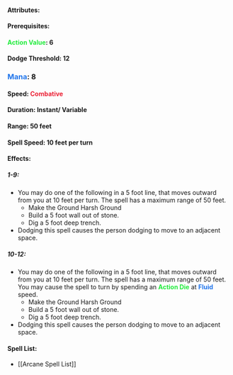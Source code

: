 #### Attributes:
#### Prerequisites: 
#### <span style="font-weight:bold;color:rgb(33, 235, 60)">Action Value</span>: 6
#### Dodge Threshold: 12
### <span style="font-weight:bold;color:rgb(33, 117, 235)">Mana</span>: 8
#### Speed: <span style="font-weight:bold; color:rgb(235, 33, 53)">Combative</span>
#### Duration: Instant/ Variable
#### Range: 50 feet
#### Spell Speed: 10 feet per turn
#### Effects:
##### 1-9: 
- You may do one of the following in a 5 foot line, that moves outward from you at 10 feet per turn. The spell has a maximum range of 50 feet.
	- Make the Ground Harsh Ground
	- Build a 5 foot wall out of stone.
	- Dig a 5 foot deep trench.
- Dodging this spell causes the person dodging to move to an adjacent space.
##### 10-12: 
- You may do one of the following in a 5 foot line, that moves outward from you at 10 feet per turn. The spell has a maximum range of 50 feet. You may cause the spell to turn by spending an <span style="font-weight:bold; color:rgb(33, 235, 60)">Action Die</span> at <span style="font-weight:bold; color:rgb(33, 117, 235)">Fluid</span> speed.
	- Make the Ground Harsh Ground
	- Build a 5 foot wall out of stone.
	- Dig a 5 foot deep trench.
- Dodging this spell causes the person dodging to move to an adjacent space.
#### Spell List: 
- [[Arcane Spell List]]